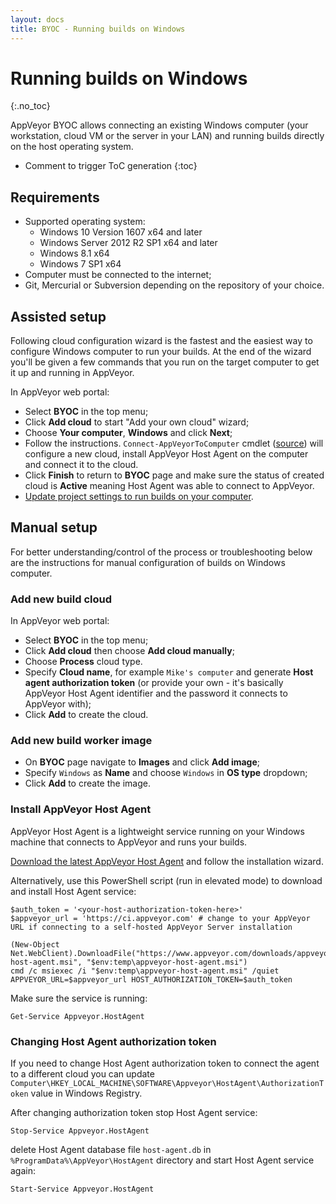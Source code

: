 ```yaml
---
layout: docs
title: BYOC - Running builds on Windows
---
```


<!-- markdownlint-disable MD022 MD032 -->
# Running builds on Windows
{:.no_toc}

AppVeyor BYOC allows connecting an existing Windows computer (your workstation, cloud VM or the server in your LAN) and running builds directly on the host operating system.

* Comment to trigger ToC generation
{:toc}
<!-- markdownlint-enable MD022 MD032 -->

## Requirements

* Supported operating system:
    * Windows 10 Version 1607 x64 and later
    * Windows Server 2012 R2 SP1 x64 and later
    * Windows 8.1 x64
    * Windows 7 SP1 x64
* Computer must be connected to the internet;
* Git, Mercurial or Subversion depending on the repository of your choice.

## Assisted setup

Following cloud configuration wizard is the fastest and the easiest way to configure Windows computer to run your builds. At the end of the wizard you'll be given a few commands that you run on the target computer to get it up and running in AppVeyor.

In AppVeyor web portal:

* Select **BYOC** in the top menu;
* Click **Add cloud** to start "Add your own cloud" wizard;
* Choose **Your computer**, **Windows** and click **Next**;
* Follow the instructions. `Connect-AppVeyorToComputer` cmdlet ([source](https://github.com/appveyor/build-images/blob/master/Connect-AppVeyorToComputer.ps1)) will configure a new cloud, install AppVeyor Host Agent on the computer and connect it to the cloud.
* Click **Finish** to return to **BYOC** page and make sure the status of created cloud is **Active** meaning Host Agent was able to connect to AppVeyor.
* [Update project settings to run builds on your computer](/docs/byoc/#routing-builds-to-your-cloud).

## Manual setup

For better understanding/control of the process or troubleshooting below are the instructions for manual configuration of builds on Windows computer.

### Add new build cloud

In AppVeyor web portal:

* Select **BYOC** in the top menu;
* Click **Add cloud** then choose **Add cloud manually**;
* Choose **Process** cloud type.
* Specify **Cloud name**, for example `Mike's computer` and generate **Host agent authorization token** (or provide your own - it's basically AppVeyor Host Agent identifier and the password it connects to AppVeyor with);
* Click **Add** to create the cloud.

### Add new build worker image

* On **BYOC** page navigate to **Images** and click **Add image**;
* Specify `Windows` as **Name** and choose `Windows` in **OS type** dropdown;
* Click **Add** to create the image.

### Install AppVeyor Host Agent

AppVeyor Host Agent is a lightweight service running on your Windows machine that connects to AppVeyor and runs your builds.

[Download the latest AppVeyor Host Agent](https://www.appveyor.com/downloads/appveyor/appveyor-host-agent.msi) and follow the installation wizard.

Alternatively, use this PowerShell script (run in elevated mode) to download and install Host Agent service:

```posh
$auth_token = '<your-host-authorization-token-here>'
$appveyor_url = 'https://ci.appveyor.com' # change to your AppVeyor URL if connecting to a self-hosted AppVeyor Server installation

(New-Object Net.WebClient).DownloadFile("https://www.appveyor.com/downloads/appveyor/appveyor-host-agent.msi", "$env:temp\appveyor-host-agent.msi")
cmd /c msiexec /i "$env:temp\appveyor-host-agent.msi" /quiet APPVEYOR_URL=$appveyor_url HOST_AUTHORIZATION_TOKEN=$auth_token
```

Make sure the service is running:

    Get-Service Appveyor.HostAgent

### Changing Host Agent authorization token

If you need to change Host Agent authorization token to connect the agent to a different cloud you can update `Computer\HKEY_LOCAL_MACHINE\SOFTWARE\Appveyor\HostAgent\AuthorizationToken` value in Windows Registry.

After changing authorization token stop Host Agent service:

    Stop-Service Appveyor.HostAgent

delete Host Agent database file `host-agent.db` in `%ProgramData%\AppVeyor\HostAgent` directory and start Host Agent service again:

    Start-Service Appveyor.HostAgent